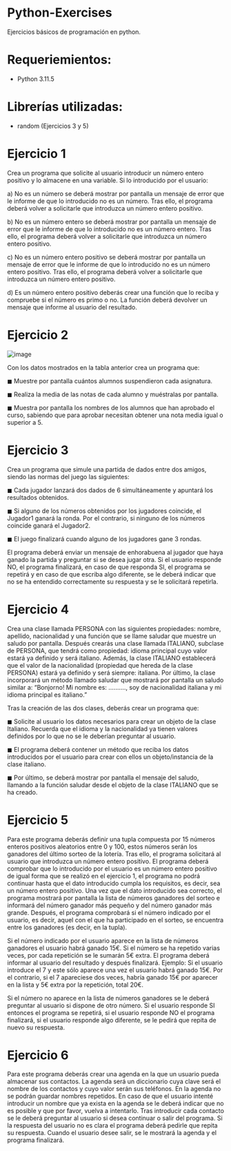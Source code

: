 # Python-Exercises
Ejercicios básicos de programación en python.

# Requeriemientos:
- Python 3.11.5

# Librerías utilizadas:
- random (Ejercicios 3 y 5)
  
# Ejercicio 1

Crea un programa que solicite al usuario introducir un número entero positivo y lo almacene en una variable. Si lo introducido por el usuario:

a) No es un número se deberá mostrar por pantalla un mensaje de error que le informe de que lo introducido no es un número. Tras ello, el programa deberá volver a solicitarle que introduzca un número entero positivo.

b) No es un número entero se deberá mostrar por pantalla un mensaje de error que le informe de que lo introducido no es un número entero. Tras ello, el programa deberá volver a solicitarle que introduzca un número entero positivo.

c) No es un número entero positivo se deberá mostrar por pantalla un mensaje de error que le informe de que lo introducido no es un número entero positivo. Tras ello, el programa deberá volver a solicitarle que introduzca un número entero positivo.

d) Es un número entero positivo deberás crear una función que lo reciba y compruebe si el número es primo o no. La función deberá devolver un mensaje que informe al usuario del resultado.

# Ejercicio 2

![image](https://github.com/roquesanchezferrera/Python-Exercises/assets/148702288/25161685-49f9-465a-b816-2064620a5089)

Con los datos mostrados en la tabla anterior crea un programa que:

◼ Muestre por pantalla cuántos alumnos suspendieron cada asignatura.

◼ Realiza la media de las notas de cada alumno y muéstralas por pantalla.

◼ Muestra por pantalla los nombres de los alumnos que han aprobado el curso, sabiendo que para aprobar necesitan obtener una nota media igual o superior a 5.

# Ejercicio 3

Crea un programa que simule una partida de dados entre dos amigos, siendo las normas del juego las siguientes:

◼ Cada jugador lanzará dos dados de 6 simultáneamente y apuntará los resultados obtenidos. 

◼ Si alguno de los números obtenidos por los jugadores coincide, el Jugador1 ganará la ronda. Por el contrario, si ninguno de los números coincide ganará el Jugador2.

◼ El juego finalizará cuando alguno de los jugadores gane 3 rondas. 

El programa deberá enviar un mensaje de enhorabuena al jugador que haya ganado la partida y preguntar si se desea jugar otra. Si el usuario responde NO, el programa finalizará, en caso de que responda SI, el programa se repetirá y en caso de que escriba algo diferente, se le deberá indicar que no se ha entendido correctamente su respuesta y se le solicitará repetirla.

# Ejercicio 4

Crea una clase llamada PERSONA con las siguientes propiedades: nombre, apellido, nacionalidad y una función que se llame saludar que muestre un saludo por pantalla. Después crearás una clase llamada ITALIANO, subclase de PERSONA, que tendrá como propiedad: idioma principal cuyo valor estará ya definido y será italiano. Además, la clase ITALIANO establecerá que el valor de la nacionalidad 
(propiedad que hereda de la clase PERSONA) estará ya definido y será siempre: italiana. Por último, la clase incorporará un método llamado saludar que mostrará por pantalla un saludo similar a: “Bonjorno! Mi nombre es: .........., soy de nacionalidad italiana y mi idioma principal es italiano.”

Tras la creación de las dos clases, deberás crear un programa que: 

◼ Solicite al usuario los datos necesarios para crear un objeto de la clase Italiano. Recuerda que el idioma y la nacionalidad ya tienen valores definidos por lo que no se le deberían preguntar al usuario.

◼ El programa deberá contener un método que reciba los datos introducidos por el usuario para crear con ellos un objeto/instancia de la clase italiano. 

◼ Por último, se deberá mostrar por pantalla el mensaje del saludo, llamando a la función saludar desde el objeto de la clase ITALIANO que se ha creado.

# Ejercicio 5

Para este programa deberás definir una tupla compuesta por 15 números enteros positivos aleatorios entre 0 y 100, estos números serán los ganadores del último sorteo de la lotería. Tras ello, el programa solicitará al usuario que introduzca un número entero positivo. El programa deberá comprobar que lo introducido por el usuario es un número entero positivo de igual forma que se realizó en el ejercicio 1, el programa no podrá continuar hasta que el dato introducido cumpla los requisitos, es decir, sea un número entero positivo. Una vez que el dato introducido sea correcto, el programa mostrará por pantalla la lista de números ganadores del sorteo e informará del número ganador más pequeño y del número ganador más grande. Después, el programa comprobará si el número indicado por el usuario, es decir, aquel con el que ha participado en el sorteo, se encuentra entre los ganadores (es decir, en la tupla).

Si el número indicado por el usuario aparece en la lista de números ganadores el usuario habrá ganado 15€. Si el número se ha repetido varias veces, por cada repetición se le sumarán 5€ extra. El programa deberá informar al usuario del resultado y después finalizará. Ejemplo: Si el usuario introduce el 7 y este sólo aparece una vez el usuario habrá ganado 15€. Por el contrario, si el 7 apareciese dos veces, habría ganado 15€ por aparecer en la lista y 5€ extra por la repetición, total 20€.

Si el número no aparece en la lista de números ganadores se le deberá preguntar al usuario si dispone de otro número. Si el usuario responde SI entonces el programa se repetirá, si el usuario responde NO el programa finalizará, si el usuario responde algo diferente, se le pedirá que repita de nuevo su respuesta.

# Ejercicio 6

Para este programa deberás crear una agenda en la que un usuario pueda almacenar sus contactos. La agenda será un diccionario cuya clave será el nombre de los contactos y cuyo valor serán sus teléfonos. En la agenda no se podrán guardar nombres repetidos. En caso de que el usuario intenté introducir un nombre que ya exista en la agenda se le deberá indicar que no es posible y que por favor, vuelva a intentarlo. Tras introducir cada contacto se le deberá preguntar al usuario si desea continuar o salir del programa. Si la respuesta del usuario no es clara el programa deberá pedirle que repita su respuesta. Cuando el usuario desee salir, se le mostrará la agenda y el programa finalizará.





